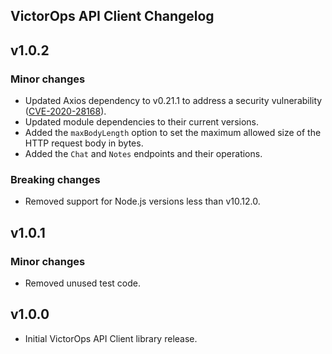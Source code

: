 ## VictorOps API Client Changelog

## v1.0.2

### Minor changes

*  Updated Axios dependency to v0.21.1 to address a security vulnerability ([CVE-2020-28168](https://nvd.nist.gov/vuln/detail/CVE-2020-28168)).
*  Updated module dependencies to their current versions.
*  Added the `maxBodyLength` option to set the maximum allowed size of the HTTP request body in bytes.
*  Added the `Chat` and `Notes` endpoints and their operations.

### Breaking changes

*  Removed support for Node.js versions less than v10.12.0.

## v1.0.1

### Minor changes

*  Removed unused test code.

## v1.0.0

*  Initial VictorOps API Client library release.